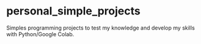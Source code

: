 # personal_simple_projects
Simples programming projects to test my knowledge and develop my skills with Python/Google Colab.
